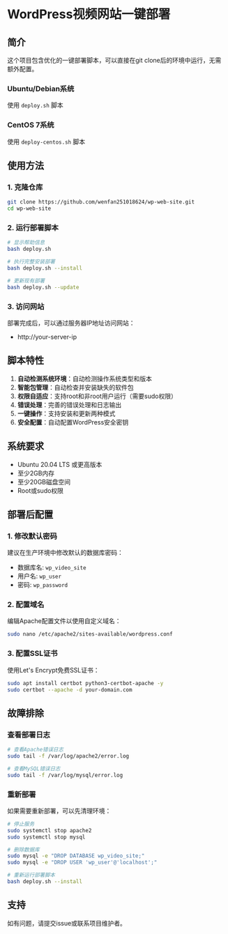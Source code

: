 # WordPress视频网站一键部署

## 简介

这个项目包含优化的一键部署脚本，可以直接在git clone后的环境中运行，无需额外配置。

### Ubuntu/Debian系统
使用 `deploy.sh` 脚本

### CentOS 7系统
使用 `deploy-centos.sh` 脚本

## 使用方法

### 1. 克隆仓库

```bash
git clone https://github.com/wenfan251018624/wp-web-site.git
cd wp-web-site
```

### 2. 运行部署脚本

```bash
# 显示帮助信息
bash deploy.sh

# 执行完整安装部署
bash deploy.sh --install

# 更新现有部署
bash deploy.sh --update
```

### 3. 访问网站

部署完成后，可以通过服务器IP地址访问网站：
- http://your-server-ip

## 脚本特性

1. **自动检测系统环境**：自动检测操作系统类型和版本
2. **智能包管理**：自动检查并安装缺失的软件包
3. **权限自适应**：支持root和非root用户运行（需要sudo权限）
4. **错误处理**：完善的错误处理和日志输出
5. **一键操作**：支持安装和更新两种模式
6. **安全配置**：自动配置WordPress安全密钥

## 系统要求

- Ubuntu 20.04 LTS 或更高版本
- 至少2GB内存
- 至少20GB磁盘空间
- Root或sudo权限

## 部署后配置

### 1. 修改默认密码

建议在生产环境中修改默认的数据库密码：
- 数据库名: `wp_video_site`
- 用户名: `wp_user`
- 密码: `wp_password`

### 2. 配置域名

编辑Apache配置文件以使用自定义域名：
```bash
sudo nano /etc/apache2/sites-available/wordpress.conf
```

### 3. 配置SSL证书

使用Let's Encrypt免费SSL证书：
```bash
sudo apt install certbot python3-certbot-apache -y
sudo certbot --apache -d your-domain.com
```

## 故障排除

### 查看部署日志

```bash
# 查看Apache错误日志
sudo tail -f /var/log/apache2/error.log

# 查看MySQL错误日志
sudo tail -f /var/log/mysql/error.log
```

### 重新部署

如果需要重新部署，可以先清理环境：
```bash
# 停止服务
sudo systemctl stop apache2
sudo systemctl stop mysql

# 删除数据库
sudo mysql -e "DROP DATABASE wp_video_site;"
sudo mysql -e "DROP USER 'wp_user'@'localhost';"

# 重新运行部署脚本
bash deploy.sh --install
```

## 支持

如有问题，请提交issue或联系项目维护者。